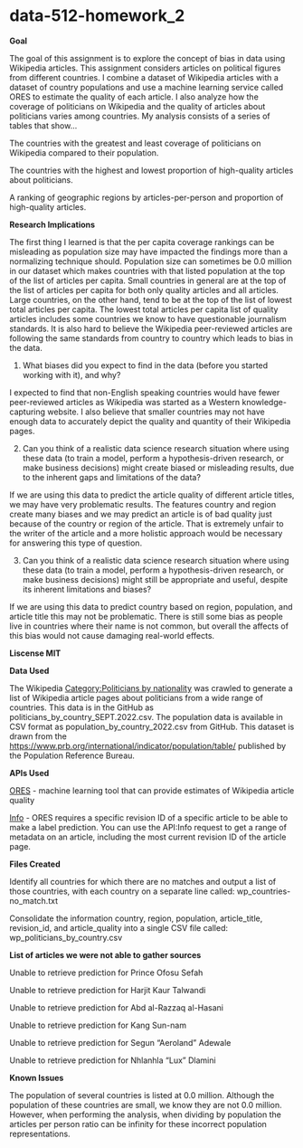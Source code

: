 # data-512-homework_2

**Goal**

The goal of this assignment is to explore the concept of bias in data using Wikipedia articles. This assignment considers articles on political figures from different countries. I combine a dataset of Wikipedia articles with a dataset of country populations and use a machine learning service called ORES to estimate the quality of each article. I also analyze how the coverage of politicians on Wikipedia and the quality of articles about politicians varies among countries. My analysis consists of a series of tables that show...

The countries with the greatest and least coverage of politicians on Wikipedia compared to their population.

The countries with the highest and lowest proportion of high-quality articles about politicians.

A ranking of geographic regions by articles-per-person and proportion of high-quality articles.

**Research Implications**

The first thing I learned is that the per capita coverage rankings can be misleading as population size may have impacted the findings more than a normalizing technique should. Population size can sometimes be 0.0 million in our dataset which makes countries with that listed population at the top of the list of articles per capita. Small countries in general are at the top of the list of articles per capita for both only quality articles and all articles. Large countries, on the other hand, tend to be at the top of the list of lowest total articles per capita. The lowest total articles per capita list of quality articles includes some countries we know to have questionable journalism standards. It is also hard to believe the Wikipedia peer-reviewed articles are following the same standards from country to country which leads to bias in the data.

1. What biases did you expect to find in the data (before you started working with it), and why?

I expected to find that non-English speaking countries would have fewer peer-reviewed articles as Wikipedia was started as a Western knowledge-capturing website. I also believe that smaller countries may not have enough data to accurately depict the quality and quantity of their Wikipedia pages.

2. Can you think of a realistic data science research situation where using these data (to train a model, perform a hypothesis-driven research, or make business decisions) might create biased or misleading results, due to the inherent gaps and limitations of the data?

If we are using this data to predict the article quality of different article titles, we may have very problematic results. The features country and region create many biases and we may predict an article is of bad quality just because of the country or region of the article. That is extremely unfair to the writer of the article and a more holistic approach would be necessary for answering this type of question.

3. Can you think of a realistic data science research situation where using these data (to train a model, perform a hypothesis-driven research, or make business decisions) might still be appropriate and useful, despite its inherent limitations and biases?

If we are using this data to predict country based on region, population, and article title this may not be problematic. There is still some bias as people live in countries where their name is not common, but overall the affects of this bias would not cause damaging real-world effects.

**Liscense MIT**

**Data Used**

The Wikipedia [Category:Politicians by nationality](https://en.wikipedia.org/wiki/Category:Politicians_by_nationality) was crawled to generate a list of Wikipedia article pages about politicians from a wide range of countries. This data is in the GitHub as politicians_by_country_SEPT.2022.csv.
The population data is available in CSV format as population_by_country_2022.csv from GitHub. This dataset is drawn from the https://www.prb.org/international/indicator/population/table/ published by the Population Reference Bureau.

**APIs Used**

[ORES](https://www.mediawiki.org/wiki/ORES) -  machine learning tool that can provide estimates of Wikipedia article quality

[Info](https://www.mediawiki.org/wiki/API:Info) - ORES requires a specific revision ID of a specific article to be able to make a label prediction. You can use the API:Info request to get a range of metadata on an article, including the most current revision ID of the article page.

**Files Created**

Identify all countries for which there are no matches and output a list of those countries, with each country on a separate line called:
wp_countries-no_match.txt

Consolidate the information country, region, population, article_title, revision_id, and article_quality into a single CSV file called:
wp_politicians_by_country.csv

**List of articles we were not able to gather sources**

Unable to retrieve prediction for  Prince Ofosu Sefah

Unable to retrieve prediction for  Harjit Kaur Talwandi

Unable to retrieve prediction for  Abd al-Razzaq al-Hasani

Unable to retrieve prediction for  Kang Sun-nam

Unable to retrieve prediction for  Segun “Aeroland” Adewale

Unable to retrieve prediction for  Nhlanhla “Lux” Dlamini

**Known Issues**

The population of several countries is listed at 0.0 million. Although the population of these countries are small, we know they are not 0.0 million. However, when performing the analysis, when dividing by population the articles per person ratio can be infinity for these incorrect population representations.


